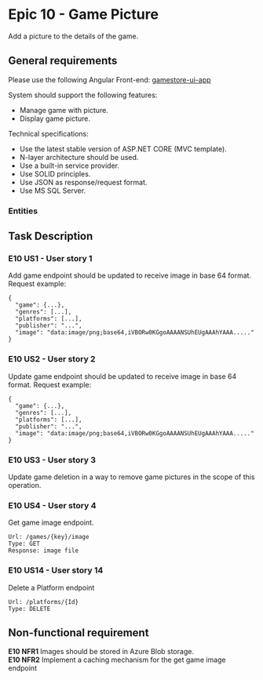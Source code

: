 # Epic 10 - Game Picture
Add a picture to the details of the game.

## General requirements
Please use the following Angular Front-end: [gamestore-ui-app](gamestore-ui-app)  

System should support the following features: 
* Manage game with picture.
* Display game picture.
  

Technical specifications:
* Use the latest stable version of ASP.NET CORE (MVC template).  
* N-layer architecture should be used.  
* Use a built-in service provider.  
* Use SOLID principles.  
* Use JSON as response/request format.  
* Use MS SQL Server.  

### Entities

## Task Description

### E10 US1 - User story 1

Add game endpoint should be updated to receive image in base 64 format.
Request example:
```{xml} 
{
  "game": {...},
  "genres": [...],
  "platforms": [...],
  "publisher": "...",
  "image": "data:image/png;base64,iVBORw0KGgoAAAANSUhEUgAAAhYAAA....."
}
```

### E10 US2 - User story 2
Update game endpoint should be updated to receive image in base 64 format.
Request example:
```{xml} 
{
  "game": {...},
  "genres": [...],
  "platforms": [...],
  "publisher": "...",
  "image": "data:image/png;base64,iVBORw0KGgoAAAANSUhEUgAAAhYAAA....."
}
```

### E10 US3 - User story 3
Update game deletion in a way to remove game pictures in the scope of this operation.


### E10 US4 - User story 4

Get game image endpoint.
```{xml} 
Url: /games/{key}/image
Type: GET
Response: image file 
```

### E10 US14 - User story 14
Delete a Platform endpoint
```{xml} 
Url: /platforms/{Id}
Type: DELETE
```
 
 
## Non-functional requirement

**E10 NFR1**
Images should be stored in Azure Blob storage.  
**E10 NFR2**
Implement a caching mechanism for the get game image endpoint  